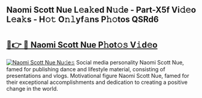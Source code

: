 ## Naomi Scott Nue L𝚎a𝚔ed N𝚞𝚍e - Part-X5f Vi𝚍𝚎o L𝚎a𝚔s - H𝚘𝚝 O𝚗𝚕yf𝚊ns P𝚑𝚘tos QSRd6

# <h2><a href="http://kfc2m5.oniu.top/?m=Naomi+Scott+Nue">🔗👉 🔴 Naomi Scott Nue P𝚑ot𝚘𝚜 V𝚒d𝚎o</a></h2>

[![Naomi Scott Nue Nu𝚍e𝚜](https://i.imgur.com/0qMVB7G.gif)](http://kfc2m5.oniu.top/?m=Naomi+Scott+Nue)
Social media personality Naomi Scott Nue, famed for publishing dance and lifestyle material, consisting of presentations and vlogs. Motivational figure Naomi Scott Nue, famed for their exceptional accomplishments and dedication to creating a positive change in the world.  
